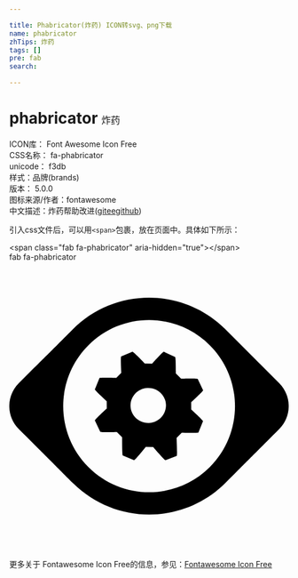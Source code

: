```yaml
---

title: Phabricator(炸药) ICON转svg、png下载
name: phabricator
zhTips: 炸药
tags: []
pre: fab
search: 

---
```


# phabricator  <small style="font-size: 60%;font-weight: 100">炸药</small>


<div class="detail-page">
<p>
<span>
ICON库：
<span class="badge-secondary badge">Font Awesome Icon Free</span> 
</span>
<br/>
<span>
CSS名称：
<span class="badge-secondary badge">fa-phabricator</span> 
</span>
<br/>
<span>
unicode：
<span class="badge-secondary badge">f3db</span> 
<copy-btn content='f3db' btn-title=""></copy-btn>
<copy-btn :content='String.fromCodePoint(parseInt("f3db", 16))' btn-title="复制U"></copy-btn>
</span><br/><span>样式：<span class="badge-light badge">品牌(brands)</span></span>
<br/>
<span>
版本：
<span class="badge-secondary badge">5.0.0</span> 
</span>
<br/>
<span>图标来源/作者：<span class="badge-light badge">fontawesome</span></span> 
<br/>
<span class="zh-detail">中文描述：<span class="badge-primary badge">炸药</span><span class="help-link"><span>帮助改进</span>(<a href="https://gitee.com/liuwave/icon-helper/edit/master/json/fontawesome/brands/phabricator.json" target="_blank" rel="noopener noreferrer">gitee</a><a href="https://github.com/liuwave/icon-helper/edit/master/json/fontawesome/brands/phabricator.json" target="_blank" rel="noopener noreferrer">github</a></span>)</span><br/>
</p>
</div>
<div class="alert alert-dark">
  <i class="fab fa-phabricator fa-xs"></i>
  <i class="fab fa-phabricator fa-sm"></i>
  <i class="fab fa-phabricator fa-lg"></i>
  <i class="fab fa-phabricator fa-2x"></i>
  <i class="fab fa-phabricator fa-3x"></i>
  <i class="fab fa-phabricator fa-5x"></i>
  <i class="fab fa-phabricator fa-7x"></i>
</div>
<div>
  <p>引入css文件后，可以用<code>&lt;span&gt;</code>包裹，放在页面中。具体如下所示：    
  </p>
  <div class="alert alert-primary" style="font-size: 14px">
    &lt;span class="fab fa-phabricator" aria-hidden="true"&gt;&lt;/span&gt;
    <copy-btn content='<span class="fab fa-phabricator" aria-hidden="true"></span>'></copy-btn>
  </div>
  <div class="alert alert-secondary">
    <i class="fab fa-phabricator"
    style="font-size: 24px"
    aria-hidden="true"></i> fab fa-phabricator
    <copy-btn content="fab fa-phabricator" btn-title="复制图标名称"></copy-btn>
  </div>
</div>
<div id="svg" class="svg-wrap">
<svg xmlns="http://www.w3.org/2000/svg" viewBox="0 0 496 512"><path d="M323 262.1l-.1-13s21.7-19.8 21.1-21.2l-9.5-20c-.6-1.4-29.5-.5-29.5-.5l-9.4-9.3s.2-28.5-1.2-29.1l-20.1-9.2c-1.4-.6-20.7 21-20.7 21l-13.1-.2s-20.5-21.4-21.9-20.8l-20 8.3c-1.4.5.2 28.9.2 28.9l-9.1 9.1s-29.2-.9-29.7.4l-8.1 19.8c-.6 1.4 21 21 21 21l.1 12.9s-21.7 19.8-21.1 21.2l9.5 20c.6 1.4 29.5.5 29.5.5l9.4 9.3s-.2 31.8 1.2 32.3l20.1 8.3c1.4.6 20.7-23.5 20.7-23.5l13.1.2s20.5 23.8 21.8 23.3l20-7.5c1.4-.6-.2-32.1-.2-32.1l9.1-9.1s29.2.9 29.7-.5l8.1-19.8c.7-1.1-20.9-20.7-20.9-20.7zm-44.9-8.7c.7 17.1-12.8 31.6-30.1 32.4-17.3.8-32.1-12.5-32.8-29.6-.7-17.1 12.8-31.6 30.1-32.3 17.3-.8 32.1 12.5 32.8 29.5zm201.2-37.9l-97-97-.1.1c-75.1-73.3-195.4-72.8-269.8 1.6-50.9 51-27.8 27.9-95.7 95.3-22.3 22.3-22.3 58.7 0 81 69.9 69.4 46.4 46 97.4 97l.1-.1c75.1 73.3 195.4 72.9 269.8-1.6 51-50.9 27.9-27.9 95.3-95.3 22.3-22.3 22.3-58.7 0-81zM140.4 363.8c-59.6-59.5-59.6-156 0-215.5 59.5-59.6 156-59.5 215.6 0 59.5 59.5 59.6 156 0 215.6-59.6 59.5-156 59.4-215.6-.1z"/></svg>
</div>
<detail full-name='fa-phabricator'></detail>
    
<div><p>更多关于  Fontawesome Icon Free的信息，参见：<a target="_blank" href="https://iconhelper.cn/fontawesome.html">Fontawesome Icon Free</a>
</p></div>
